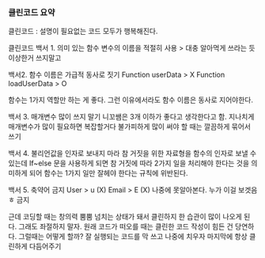 ### 클린코드 요약

클린코드 : 설명이 필요없는 코드
모두가 행복해진다.

클린코드 백서 1.  의미 있는 함수 변수의 이름을 적절히 사용 > 대충 알아먹게 쓰라는 듯 이상한거 쓰지말고

백서2. 함수 이름은 가급적 동사로 짓기
Function userData  > X
Function loadUserData > O

함수는 1가지 역할만 하는 게 좋다.
그런 이유에서라도 함수 이름은 동사로 지어야한다.

백서 3. 매개변수 많이 쓰지 말기
니꼬쌤은 3개 이하가 좋다고 생각한다고 함.
지나치게 매개변수가 많이 필요하면 복잡할거다
불가피하게 많이 써야 할 때는 깔끔하게 묶어서 쓰기

백서 4. 불리언값을 인자로 보내지 마라 
참 거짓을 위한 자료형을 함수의 인자로 보낼 수 있는데
If~else 문을 사용하게 되면 참 거짓에 따라 2가지 일을 처리해야 한다는 것을 의미하게 되어 함수는 1가지 일만 잘헤야 한다는 규칙에 위반된다.

백서 5. 축약어 금지
User > u (X)
Email > E (X)
나중에 못알아본다. 누가 이걸 보겟음 ㅎ 금지 

근데 코딩할 때는 창의력 뿜뿜 넘치는 상태가 돼서 클린하지 한 습관이 많이 나오게 된다. 그래도 좌절하지 말자. 원래 코드가 떠오를 때는 클린한 코드 작성이 힘든 건 당연하다. 
그럴때는 어떻게 할까? 
잘 실행되는 코드를 막 쓰고 나중에 치우자
마지막에 항상 클린하게 다듬어주기

